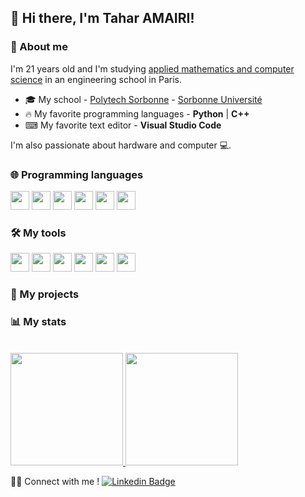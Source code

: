 ## 👋 Hi there, I'm Tahar AMAIRI!

### 🧐 About me
I'm 21 years old and I'm studying [applied mathematics and computer science](https://www.polytech.sorbonne-universite.fr/formations/mathematiques-appliques-et-informatique) in an engineering school in Paris.

- 🎓 My school - [Polytech Sorbonne](https://www.polytech.sorbonne-universite.fr) - [Sorbonne Université](https://www.sorbonne-universite.fr/)
- 🔥 My favorite programming languages - **Python** | **C++**
- ⌨ My favorite text editor - **Visual Studio Code**

I'm also passionate about hardware and computer 💻. 

### 🌐 Programming languages
<code><img height="30" src="https://cdn.worldvectorlogo.com/logos/python-5.svg"></code>
<code><img height="30" src="https://masterprograming.com/wp-content/uploads/2019/03/c-programming-e1536069688313.png"></code>
<code><img height="30" src="https://cdn.worldvectorlogo.com/logos/c.svg"></code>
<code><img height="30" src="https://cdn.worldvectorlogo.com/logos/latex.svg"></code>
<code><img height="30" src="https://cdn.worldvectorlogo.com/logos/r-lang.svg"></code>
<code><img height="30" src="https://upload.wikimedia.org/wikipedia/commons/2/21/Matlab_Logo.png"></code>

### 🛠️ My tools
<code><img height="30" src="https://cdn.svgporn.com/logos/visual-studio-code.svg"></code>
<code><img height="30" src="https://cdn.svgporn.com/logos/git-icon.svg"></code>
<code><img height="30" src="https://cdn.worldvectorlogo.com/logos/github-icon-1.svg"></code>
<code><img height="30" src="https://cdn.overleaf.com/img/ol-brand/overleaf_og_logo.png"></code>
<code><img height="30" src="https://pbs.twimg.com/profile_images/915927723880697856/7SdZ6Q3d_400x400.jpg"></code>
<code><img height="30" src="https://blog.oxiane.com/wp-content/uploads/2021/05/WSL2.png"></code>


### 🚀 My projects


### 📊 My stats
<br/>
<a href="https://github.com/T-amairi">
  <img height="180em" src="https://github-readme-stats.vercel.app/api?username=T-amairi&theme=buefy&show_icons=true" />
  <img height="180em" src="https://github-readme-stats.vercel.app/api/top-langs/?username=T-amairi&theme=buefy&layout=compact" />
</a>
<br/>

🤝🏻 Connect with me ! 
[![Linkedin Badge](https://img.shields.io/badge/-LinkedIn-blue?style=flat-square&logo=Linkedin&logoColor=white&link=https://www.linkedin.com/in/tamairi/)](https://www.linkedin.com/in/tamairi/) 
